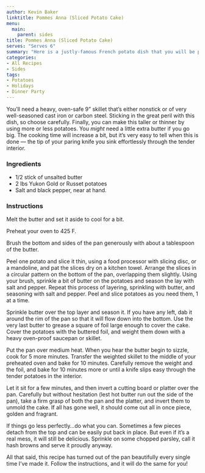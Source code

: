 ```yaml
---
author: Kevin Baker
linktitle: Pommes Anna (Sliced Potato Cake)
menu:
  main:
    parent: sides
title: Pommes Anna (Sliced Potato Cake)
serves: "Serves 6"
summary: "Here is a justly-famous French potato dish that you will be proud to have mastered. It’s deceptively simple, but a truly memorable dish: a fine cake of beautifully arranged sliced potatoes, crusty and golden without, creamy and buttery within."
categories:
- All Recipes
- Sides
tags:
- Potatoes
- Holidays
- Dinner Party
---
```

You’ll need a heavy, oven-safe 9” skillet that’s either nonstick or of very well-seasoned cast iron or carbon steel. Sticking in the great peril with this dish, so choose carefully. Finally, you can make this taller or thinner by using more or less potatoes. You *might* need a little extra butter if you go big. The cooking time will increase a bit, but it’s very easy to tell when this is done — the tip of your paring knife you sink effortlessly through the tender interior.

### Ingredients

<div class="ingredient-list">

* 1/2 stick of unsalted butter  
* 2 lbs Yukon Gold or Russet potatoes  
* Salt and black pepper, near at hand.   

</div>

### Instructions
Melt the butter and set it aside to cool for a bit.

Preheat your oven to 425 F.

Brush the bottom and sides of the pan generously with about a tablespoon of the butter. 

Peel one potato and slice it thin, using a food processor with slicing disc, or a mandoline, and pat the slices dry on a kitchen towel. Arrange the slices in a circular pattern on the bottom of the pan, overlapping them slightly. Using your brush, sprinkle a bit of butter on the potatoes and season the lay with salt and pepper. Repeat this process of layering, sprinkling with butter, and seasoning with salt and pepper. Peel and slice potatoes as you need them, 1 at a time. 

Sprinkle butter over the top layer and season it.  If you have any left, dab it around the rim of the pan so that it will flow down into the bottom. Use the very last butter to grease a square of foil large enough to cover the cake. Cover the potatoes with the buttered foil, and weight them down with a heavy oven-proof saucepan or skillet.

Put the pan over medium heat. When you hear the butter begin to sizzle, cook for 5 more minutes. Transfer the weighted skillet to the middle of your preheated oven and bake for 10 minutes. Carefully remove the weight and the foil, and bake for 10 minutes more or until a knife slips easy through the tender potatoes in the interior.

Let it sit for a few minutes, and then invert a cutting board or platter over the pan. Carefully but without hesitation (lest hot butter run out the side of the pan), take a firm grasp of both the pan and the platter, and invert them to unmold the cake. If all has gone well, it should come out all in once piece, golden and fragrant.  

If things go less perfectly…do what you can. Sometimes a few pieces detach from the top and can be easily put back in place. But even if it’s a real mess, it will still be delicious. Sprinkle on some chopped parsley, call it hash browns and serve it proudly anyway.

All that said, this recipe has turned out of the pan beautifully every single time I’ve made it. Follow the instructions, and it will do the same for you!